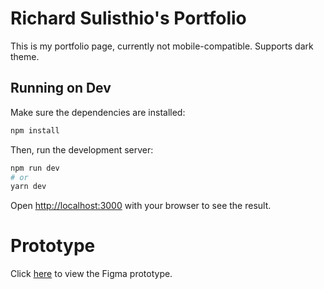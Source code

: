 # Richard Sulisthio's Portfolio

This is my portfolio page, currently not mobile-compatible. Supports dark theme.

## Running on Dev

Make sure the dependencies are installed:
```bash
npm install
```
Then, run the development server:

```bash
npm run dev
# or
yarn dev
```

Open [http://localhost:3000](http://localhost:3000) with your browser to see the result.

# Prototype

Click [here](https://www.figma.com/file/oTkEdfcXf14fGQlaqHb73y/Portfolio-V2?t=lKyVu5RlqEQhFgC7-1) to view the Figma prototype.